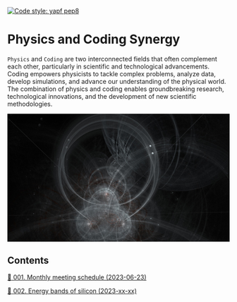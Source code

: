 [![Code style: yapf pep8](https://img.shields.io/badge/code%20style-yapf-000000.svg)](https://github.com/google/yapf)

# Physics and Coding Synergy 

`Physics` and `Coding` are two interconnected fields that often complement each other, particularly in scientific and technological advancements. Coding empowers physicists to tackle complex problems, analyze data, develop simulations, and advance our understanding of the physical world. The combination of physics and coding enables groundbreaking research, technological innovations, and the development of new scientific methodologies.

<img src=./figs/fractal.jpg align="middle" title="logo">

## Contents

<a href="./001_monthly-meeting-schedule/README.md" alt="Please see the link for details">&#x1F517; 001. Monthly meeting schedule (2023-06-23)</a>

<a href="./002_energy-bands-of-silicon/README.md" alt="Please see the link for details">&#x1F517; 002. Energy bands of silicon (2023-xx-xx)</a>

